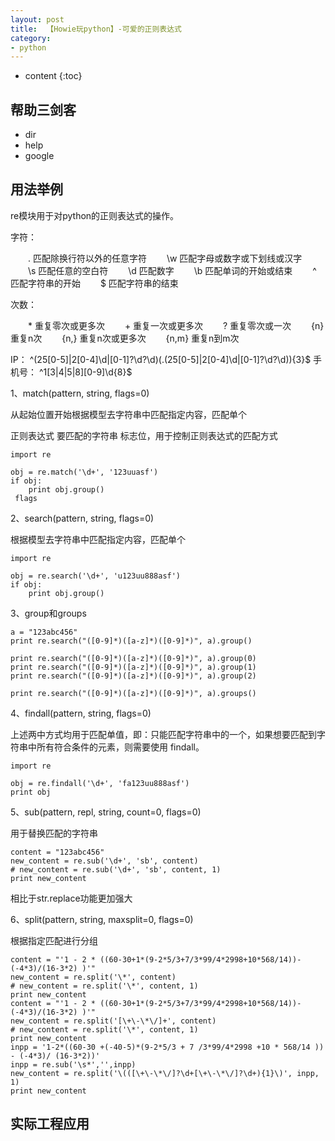 ```yaml
---
layout: post
title:  【Howie玩python】-可爱的正则表达式
category: 
- python  
---
```


* content
{:toc}


## 帮助三剑客  

- dir  
- help  
- google


## 用法举例  

re模块用于对python的正则表达式的操作。

字符：

　　. 匹配除换行符以外的任意字符
　　\w    匹配字母或数字或下划线或汉字
　　\s    匹配任意的空白符
　　\d    匹配数字
　　\b    匹配单词的开始或结束
　　^ 匹配字符串的开始
　　$ 匹配字符串的结束

次数：

　　* 重复零次或更多次
　　+ 重复一次或更多次
　　? 重复零次或一次
　　{n}   重复n次
　　{n,}  重复n次或更多次
　　{n,m} 重复n到m次

IP：
    ^(25[0-5]|2[0-4]\d|[0-1]?\d?\d)(\.(25[0-5]|2[0-4]\d|[0-1]?\d?\d)){3}$
    手机号：
    ^1[3|4|5|8][0-9]\d{8}$

1、match(pattern, string, flags=0)

从起始位置开始根据模型去字符串中匹配指定内容，匹配单个

正则表达式
要匹配的字符串
标志位，用于控制正则表达式的匹配方式
   
    import re

    obj = re.match('\d+', '123uuasf')
    if obj:
        print obj.group()
     flags

2、search(pattern, string, flags=0)

根据模型去字符串中匹配指定内容，匹配单个

    import re

    obj = re.search('\d+', 'u123uu888asf')
    if obj:
        print obj.group()

3、group和groups

    a = "123abc456"
    print re.search("([0-9]*)([a-z]*)([0-9]*)", a).group()

    print re.search("([0-9]*)([a-z]*)([0-9]*)", a).group(0)
    print re.search("([0-9]*)([a-z]*)([0-9]*)", a).group(1)
    print re.search("([0-9]*)([a-z]*)([0-9]*)", a).group(2)

    print re.search("([0-9]*)([a-z]*)([0-9]*)", a).groups()

4、findall(pattern, string, flags=0)

上述两中方式均用于匹配单值，即：只能匹配字符串中的一个，如果想要匹配到字符串中所有符合条件的元素，则需要使用 findall。

    import re

    obj = re.findall('\d+', 'fa123uu888asf')
    print obj

5、sub(pattern, repl, string, count=0, flags=0)

用于替换匹配的字符串

    content = "123abc456"
    new_content = re.sub('\d+', 'sb', content)
    # new_content = re.sub('\d+', 'sb', content, 1)
    print new_content

相比于str.replace功能更加强大

6、split(pattern, string, maxsplit=0, flags=0)

根据指定匹配进行分组

    content = "'1 - 2 * ((60-30+1*(9-2*5/3+7/3*99/4*2998+10*568/14))-(-4*3)/(16-3*2) )'"
    new_content = re.split('\*', content)
    # new_content = re.split('\*', content, 1)
    print new_content
    content = "'1 - 2 * ((60-30+1*(9-2*5/3+7/3*99/4*2998+10*568/14))-(-4*3)/(16-3*2) )'"
    new_content = re.split('[\+\-\*\/]+', content)
    # new_content = re.split('\*', content, 1)
    print new_content
    inpp = '1-2*((60-30 +(-40-5)*(9-2*5/3 + 7 /3*99/4*2998 +10 * 568/14 )) - (-4*3)/ (16-3*2))'
    inpp = re.sub('\s*','',inpp)
    new_content = re.split('\(([\+\-\*\/]?\d+[\+\-\*\/]?\d+){1}\)', inpp, 1)
    print new_content


## 实际工程应用  